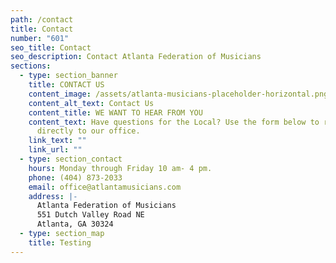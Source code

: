 ```yaml
---
path: /contact
title: Contact
number: "601"
seo_title: Contact
seo_description: Contact Atlanta Federation of Musicians
sections:
  - type: section_banner
    title: CONTACT US
    content_image: /assets/atlanta-musicians-placeholder-horizontal.png
    content_alt_text: Contact Us
    content_title: WE WANT TO HEAR FROM YOU
    content_text: Have questions for the Local? Use the form below to reach out
      directly to our office.
    link_text: ""
    link_url: ""
  - type: section_contact
    hours: Monday through Friday 10 am- 4 pm.
    phone: (404) 873-2033
    email: office@atlantamusicians.com
    address: |-
      Atlanta Federation of Musicians  
      551 Dutch Valley Road NE  
      Atlanta, GA 30324
  - type: section_map
    title: Testing
---
```

